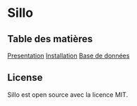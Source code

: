 # Sillo

## Table des matières

[Presentation](presentation.md)
[Installation](installation.md)
[Base de données](database.md)

## License

Sillo est open source avec la licence MIT.